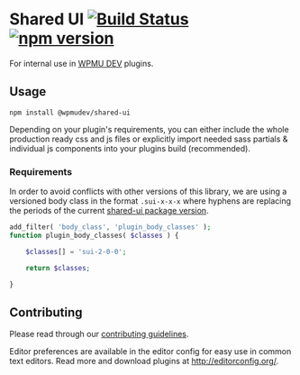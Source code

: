 # Shared UI [![Build Status](https://travis-ci.org/wpmudev/shared-ui.svg?branch=master)](https://travis-ci.org/wpmudev/shared-ui) [![npm version](https://img.shields.io/npm/v/@wpmudev/shared-ui.svg)](https://www.npmjs.com/package/@wpmudev/shared-ui)

For internal use in [WPMU DEV](https://wpmudev.org) plugins.

## Usage

```
npm install @wpmudev/shared-ui
```

Depending on your plugin's requirements, you can either include the whole production ready css and js files or explicitly import needed sass partials & individual js components into your plugins build (recommended).

### Requirements

In order to avoid conflicts with other versions of this library, we are using a versioned body class in the format `.sui-x-x-x` where hyphens are replacing the periods of the current [shared-ui package version](https://github.com/wpmudev/shared-ui/blob/master/package.json#L3).

```php
add_filter( 'body_class', 'plugin_body_classes' );
function plugin_body_classes( $classes ) {

	$classes[] = 'sui-2-0-0';

	return $classes;

}
```

## Contributing
Please read through our [contributing guidelines](https://github.com/wpmudev/shared-ui/blob/master/CONTRIBUTING.md).

Editor preferences are available in the editor config for easy use in common text editors. Read more and download plugins at <http://editorconfig.org/>.

